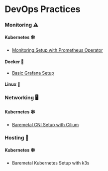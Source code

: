 # DevOps Practices


### Monitoring ⚠️
#### Kubernetes 🕸
- [Monitoring Setup with Prometheus Operator](Exercises/Monitoring/Kubernetes/monitoring-setup-with-prometheus-operator.md)

#### Docker 🐳
- [Basic Grafana Setup](Exercises/Monitoring/Docker/basic-grafana-setup.md)

#### Linux 🐧

### Networking 🖥
#### Kubernetes 🕸
- [Baremetal CNI Setup with Cilium](Exercises/Networking/Kubernetes/baremetal-cni-setup-with-cilium.md)

### Hosting 🔌
#### Kubernetes 🕸
- Baremetal Kubernetes Setup with k3s
